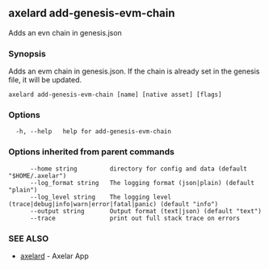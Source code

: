 ## axelard add-genesis-evm-chain

Adds an evn chain in genesis.json

### Synopsis

Adds an evm chain in genesis.json. If the chain is already set in the genesis file, it will be updated.

```
axelard add-genesis-evm-chain [name] [native asset] [flags]
```

### Options

```
  -h, --help   help for add-genesis-evm-chain
```

### Options inherited from parent commands

```
      --home string         directory for config and data (default "$HOME/.axelar")
      --log_format string   The logging format (json|plain) (default "plain")
      --log_level string    The logging level (trace|debug|info|warn|error|fatal|panic) (default "info")
      --output string       Output format (text|json) (default "text")
      --trace               print out full stack trace on errors
```

### SEE ALSO

- [axelard](axelard.md)	 - Axelar App
